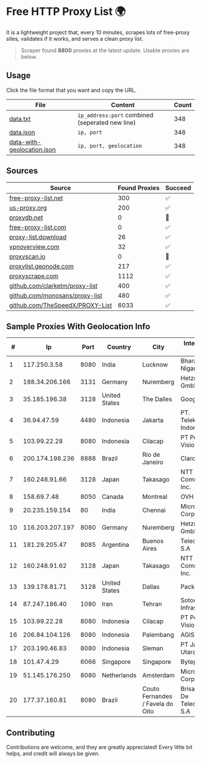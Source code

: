 
# Free HTTP Proxy List 🌍

It is a lightweight project that, every 10 minutes, scrapes lots of free-proxy sites, validates if it works, and serves a clean proxy list.


> Scraper found **8800** proxies at the latest update. Usable proxies are below.

## Usage

Click the file format that you want and copy the URL.


|File|Content|Count|
|----|-------|-----|
|[data.txt](https://raw.githubusercontent.com/themiralay/Proxy-List-World/master/data.txt)|`ip_address:port` combined (seperated new line)|348|
|[data.json](https://raw.githubusercontent.com/themiralay/Proxy-List-World/master/data.json)|`ip, port`|348|
|[data-with-geolocation.json](https://raw.githubusercontent.com/themiralay/Proxy-List-World/master/data-with-geolocation.json)|`ip, port, geolocation`|348|

## Sources

|Source|Found Proxies|Succeed|
|------|-------------|-------|
|[free-proxy-list.net](https://free-proxy-list.net)|300|✅|
|[us-proxy.org](https://www.us-proxy.org)|200|✅|
|[proxydb.net](http://proxydb.net)|0|🚫|
|[free-proxy-list.com](https://free-proxy-list.com/?page=&port=&type%5B%5D=http&type%5B%5D=https&up_time=0&search=Search)|0|✅|
|[proxy-list.download](https://www.proxy-list.download/HTTP)|26|✅|
|[vpnoverview.com](https://vpnoverview.com/privacy/anonymous-browsing/free-proxy-servers)|32|✅|
|[proxyscan.io](https://www.proxyscan.io)|0|🚫|
|[proxylist.geonode.com](https://proxylist.geonode.com/api/proxy-list?limit=300&page=1&sort_by=lastChecked&sort_type=desc&protocols=http,https)|217|✅|
|[proxyscrape.com](https://api.proxyscrape.com/v2/?request=displayproxies&protocol=http&timeout=10000&country=all&ssl=all&anonymity=all)|1112|✅|
|[github.com/clarketm/proxy-list](https://raw.githubusercontent.com/clarketm/proxy-list/master/proxy-list-raw.txt)|400|✅|
|[github.com/monosans/proxy-list](https://raw.githubusercontent.com/monosans/proxy-list/main/proxies/http.txt)|480|✅|
|[github.com/TheSpeedX/PROXY-List](https://raw.githubusercontent.com/TheSpeedX/PROXY-List/master/http.txt)|6033|✅|


## Sample Proxies With Geolocation Info

|#|Ip|Port|Country|City|Internet Service Provider|
|-|--|----|-------|----|-------------------------|
|1|117.250.3.58|8080|India|Lucknow|Bharat Sanchar Nigam Ltd|
|2|188.34.206.166|3131|Germany|Nuremberg|Hetzner Online GmbH|
|3|35.185.196.38|3128|United States|The Dalles|Google LLC|
|4|36.94.47.59|4480|Indonesia|Jakarta|PT. Telekomunikasi Indonesia|
|5|103.99.22.28|8080|Indonesia|Cilacap|PT Pesona Nusa Vision|
|6|200.174.198.236|8888|Brazil|Rio de Janeiro|Claro S.A|
|7|160.248.91.66|3128|Japan|Takasago|NTT PC Communications, Inc.|
|8|158.69.7.48|8050|Canada|Montreal|OVH SAS|
|9|20.235.159.154|80|India|Chennai|Microsoft Corporation|
|10|116.203.207.197|8080|Germany|Nuremberg|Hetzner Online GmbH|
|11|181.29.205.47|8085|Argentina|Buenos Aires|Telecom Argentina S.A|
|12|160.248.91.62|3128|Japan|Takasago|NTT PC Communications, Inc.|
|13|139.178.81.71|3128|United States|Dallas|Packet Host, Inc.|
|14|87.247.186.40|1080|Iran|Tehran|Sotoon Cloud Infrastracuture|
|15|103.99.22.28|8080|Indonesia|Cilacap|PT Pesona Nusa Vision|
|16|206.84.104.126|8080|Indonesia|Palembang|AGIS|
|17|203.190.46.83|8080|Indonesia|Sleman|PT Jaring Lintas Utara|
|18|101.47.4.29|6066|Singapore|Singapore|Byteplus Pte. Ltd.|
|19|51.145.176.250|8080|Netherlands|Amsterdam|Microsoft Corporation|
|20|177.37.160.81|8080|Brazil|Couto Fernandes / Favela do Oito|Brisanet Servicos De Telecomunicacoes S.A|



## Contributing

Contributions are welcome, and they are greatly appreciated! Every
little bit helps, and credit will always be given.

